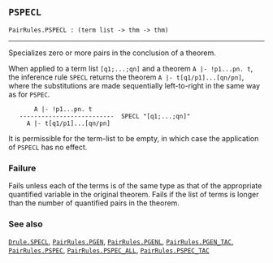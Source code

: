 ## `PSPECL`

``` hol4
PairRules.PSPECL : (term list -> thm -> thm)
```

------------------------------------------------------------------------

Specializes zero or more pairs in the conclusion of a theorem.

When applied to a term list `[q1;...;qn]` and a theorem
`A |- !p1...pn. t`, the inference rule `SPECL` returns the theorem
`A |- t[q1/p1]...[qn/pn]`, where the substitutions are made sequentially
left-to-right in the same way as for `PSPEC`.

``` hol4
       A |- !p1...pn. t
   --------------------------  SPECL "[q1;...;qn]"
     A |- t[q1/p1]...[qn/pn]
```

It is permissible for the term-list to be empty, in which case the
application of `PSPECL` has no effect.

### Failure

Fails unless each of the terms is of the same type as that of the
appropriate quantified variable in the original theorem. Fails if the
list of terms is longer than the number of quantified pairs in the
theorem.

### See also

[`Drule.SPECL`](#Drule.SPECL), [`PairRules.PGEN`](#PairRules.PGEN),
[`PairRules.PGENL`](#PairRules.PGENL),
[`PairRules.PGEN_TAC`](#PairRules.PGEN_TAC),
[`PairRules.PSPEC`](#PairRules.PSPEC),
[`PairRules.PSPEC_ALL`](#PairRules.PSPEC_ALL),
[`PairRules.PSPEC_TAC`](#PairRules.PSPEC_TAC)
